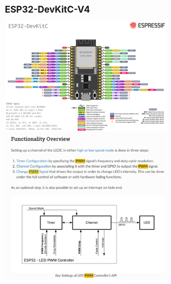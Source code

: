# ESP32-DevKitC-V4
![ESP32 - devkitC-v4-pinout](https://github.com/AIZAZ588/ESP32-DevKitC-V4/blob/main/esp32-devkitC-v4-pinout.png)
![ESP32 - LED PWM Controller](https://github.com/AIZAZ588/ESP32-DevKitC-V4/blob/89b21bbe19d409415181d4e093408f0e22a6197d/PWM/ESP32%20-%20LED%20PWM%20Controller.png)
